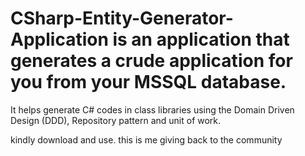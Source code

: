 # CSharp-Entity-Generator-Application is an application that generates a crude application for you from your MSSQL database. 
It helps generate C# codes in class libraries using the Domain Driven Design (DDD), Repository pattern and unit of work.



kindly download and use.
this is me giving back to the community
